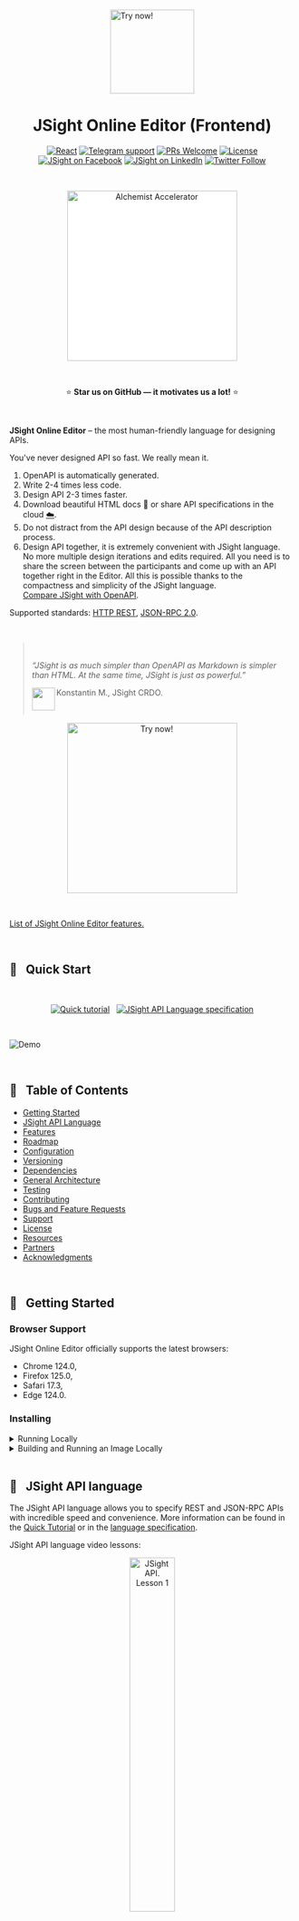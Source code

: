 <div align="center">
	
<div>  
  &nbsp; 
</div>
	
<a href="https://jsight.io" align="left"><img src="./img/jsight-logo.svg" alt="Try now!" width="148px"/></a>
	
# JSight Online Editor (Frontend)

  [![React](https://badges.aleen42.com/src/react.svg)](https://reactjs.org/)
  [![Telegram support](https://img.shields.io/badge/Support-Telegram-blue)](https://t.me/jsight_support)
  [![PRs Welcome](https://img.shields.io/badge/PRs-welcome-brightgreen.svg)](./CONTRIBUTING.md)
  [![License](https://img.shields.io/github/license/jsightapi/online-editor-frontend?colorB=ff0000)](./LICENSE)
  [![JSight on Facebook](https://img.shields.io/badge/Facebook-1877F2?logo=facebook&logoColor=white)](https://www.facebook.com/jsightapi)
  [![JSight on LinkedIn](https://img.shields.io/badge/LinkedIn-0077B5?logo=linkedin&logoColor=white)](https://www.linkedin.com/company/jsightapi/)
  [![Twitter Follow](https://img.shields.io/twitter/follow/jsightapi.svg?style=social)](https://twitter.com/jsightapi)

<div>  
  &nbsp; 
</div>
	
  <a href="https://www.alchemistaccelerator.com/portfolio?class=29"><img width="300px" style="background-color: white;" src="./img/alchemist.svg" alt="Alchemist Accelerator"/></a>
<div>  
  &nbsp; 
</div>
	
  :star: **Star us on GitHub — it motivates us a lot!** :star:
	
<div>  
  &nbsp; 
</div>
</div>

**JSight Online Editor** – the most human-friendly language for designing APIs.

You've never designed API so fast. We really mean it.

1. OpenAPI is automatically generated.
2. Write 2-4 times less code.
3. Design API 2-3 times faster.
4. Download beautiful HTML docs :book: or share API specifications in the cloud [:cloud:](https://editor.jsight.io).
5. Do not distract from the API design because of the API description process.
6. Design API together, it is extremely convenient with JSight language.  
  No more multiple design iterations and edits required. All you need is to share the screen between
  the participants and come up with an API together right in the Editor. All this is possible thanks
  to the compactness and simplicity of the JSight language.  
  [Compare JSight with OpenAPI](#scroll--jsight-api-language).

Supported standards: [HTTP REST](#scroll--jsight-api-language), [JSON-RPC
2.0](#json-rpc-20-new-feature).

<div>  
  &nbsp; 
</div>

<blockquote>
  &nbsp;
	
  *“JSight is as much simpler than OpenAPI as Markdown is simpler than HTML. At the same time,
  JSight is just as powerful.”*  

  <img src="https://avatars.githubusercontent.com/u/101567029?v=4" align="left" width="40"
  height="40" alt=""/>

  Konstantin M., JSight CRDO.

  &nbsp;

</blockquote>

<div align="center">
	
  <a href="https://editor.jsight.io"><img src="./img/try.svg" alt="Try now!" width="300px"/></a>
 
  <div>  
    &nbsp; 
  </div>
	
</div>

[List of JSight Online Editor features.](#book--features)

<div>  
  &nbsp; 
</div>

## :hatching_chick: &nbsp; Quick Start

&nbsp;

<div align="center">
	
  <a href="https://jsight.io/docs/jsight-api-0-3-quick-tutorial"><img src="./img/tab1.svg" alt="Quick tutorial"/></a>&nbsp;&nbsp;
  <a href="https://jsight.io/docs/jsight-api-0-3"><img src="./img/tab3.svg" alt="JSight API Language specification"/></a>
	
</div>

&nbsp;

![Demo](./img/openapi.gif)

<div>  
  &nbsp; 
</div>

## :book: &nbsp; Table of Contents

* [Getting Started](#rocket--getting-started)
* [JSight API Language](#scroll--jsight-api-language)
* [Features](#book--features)
* [Roadmap](#date--roadmap)
* [Configuration](#clipboard--configuration)
* [Versioning](#bookmark_tabs--versioning)
* [Dependencies](#notebook_with_decorative_cover--dependencies)
* [General Architecture](#triangular_ruler--general-architecture)
* [Testing](#test_tube--testing)
* [Contributing](#sunglasses--contributing)
* [Bugs and Feature Requests](#speech_balloon--bugs-and-feature-requests)
* [Support](#grey_question--support)
* [License](#receipt--license)
* [Resources](#book--resources)
* [Partners](#handshake--partners)
* [Acknowledgments](#trophy--acknowledgments)

<div>  
  &nbsp; 
</div>

## :rocket: &nbsp; Getting Started

### Browser Support

JSight Online Editor officially supports the latest browsers:

- Chrome 124.0, 
- Firefox 125.0,
- Safari 17.3,
- Edge 124.0.

### Installing

<details>
  <summary>Running Locally</summary>

#### Prerequisites

- Node.js >= 14.18 — [download](https://nodejs.org/en/download/).
- npm >= 8.3.2 —  included in the Node.js distribution.
- Git >= 2.33 — [download](https://git-scm.com/downloads).
- Docker >= 20.10 — [download](https://www.docker.com/get-started/).
- Docker Compose >= 2.2 — [install](https://docs.docker.com/compose/install/).

#### Installing

<table>
<tbody>
<tr valign="top">
<td>

Download the JSight Online Editor source code:

</td>
<td>

```
git clone https://github.com/jsightapi/online-editor-frontend
```

</td>
</tr>
<tr>
</tr>
<tr valign="top">
<td>

Navigate to the repository folder:

</td>
<td>

```
cd ./online-editor-frontend/
```

</td>
</tr>
<tr>
</tr>
<tr valign="top">
<td>

Start JSight Server (on port 8080):

> **NOTE:** You can also build JSight Server from source, see [installation
> instructions](http://github.com/jsightapi/jsight-server/blob/main/README.md#rocket--getting-started).

</td>
<td>

Linux:

```
SERVER_HOST_PORT=8080 docker-compose -f jsight-server-docker-compose.yml up -d
```

Windows PowerShell:

```
$env:SERVER_HOST_PORT=8080; docker-compose -f jsight-server-docker-compose.yml up -d --build
```

</td>
</tr>
<tr>
</tr>
<tr valign="top">
<td>

Check that the JSight Server is working by running the following command:

</td>
<td>

Linux:

```
curl --location --request POST "http://localhost:8080/convert-jsight?to=jdoc-2.0" \
--header "Content-Type: text/plain" \
--data-raw "JSIGHT 0.3"
```

Windows cmd:

```
curl --location --request POST "http://localhost:8080/convert-jsight?to=jdoc-2.0" ^
--header "Content-Type: text/plain" ^
--data-raw "JSIGHT 0.3"
```

Windows PowerShell:

```
curl --location --request POST "http://localhost:8080/convert-jsight?to=jdoc-2.0" `
--header "Content-Type: text/plain" `
--data-raw "JSIGHT 0.3"
```

</td>
</tr>
<tr>
</tr>
<tr valign="top">
<td>

If everything is in order, then you should receive a json in response, something like this:

</td>
<td>

```
{"jdocExchangeVersion":"2.0.0","jsight":"0.3","interactions":{},"tags":{}}
```

</td>
</tr>
<tr>
</tr>
<tr valign="top">
<td>

Install required packages.

</td>
<td>

```
npm install --legacy-peer-deps
```

</td>
</tr>
<tr>
</tr>
<tr valign="top">
<td>

Start JSight Online Editor:

</td>
<td>

```
npm start
```

</td>
</tr>
<tr>
</tr>
<tr valign="top">
<td>

JSight Online Editor should open in a browser at http://localhost:3000/.

</td>
<td align="middle">

<img src="./img/localhost3000.png"/>

</td>
</tr>
</tbody>
</table>

&nbsp;

For more information on configuring the application, see the
[Configuration](#clipboard--configuration).

> :warning: **SUPPORT:** If you encounter any problems while launching JSight Online Editor, do not
> hesitate to contact our support, and we will respond as soon as possible:  
> Email: support@jsight.io  
> Telegram: https://t.me/jsight_support

&nbsp;

</details>

<details>
  <summary>Building and Running an Image Locally</summary>

#### Prerequisites

- Git >= 2.33 — [download](https://git-scm.com/downloads).
- Docker >= 20.10 — [download](https://www.docker.com/get-started/).
- Docker Compose >= 2.2 — [install](https://docs.docker.com/compose/install/).

#### Installing

<table>
<tbody>
<tr valign="top">
<td>

Download the JSight Online Editor source code:

</td>
<td>

```
git clone https://github.com/jsightapi/online-editor-frontend
```

</td>
</tr>
<tr>
</tr>
<tr valign="top">
<td>

Navigate to the repository folder:

</td>
<td>

```
cd ./online-editor-frontend/
```

</td>
</tr>
<tr>
</tr>
<tr valign="top">
<td>

Build and start JSight Online Editor:

> This command will launch two docker containers: the JSight Online Editor frontend and the JSight
> Server.

</td>
<td>

Linux:

```
FE_HOST_PORT=80 SERVER_HOST_PORT=8080 docker-compose -f docker-compose.yml up -d --build
```

Windows PowerShell:

```
$env:FE_HOST_PORT=80; $env:SERVER_HOST_PORT=8080; docker-compose -f docker-compose.yml up -d --build
```

</td>
</tr>
<tr>
</tr>
<tr>
</tr>
<tr valign="top">
<td>

The JSight Online Editor should open in a browser at http://localhost/.

</td>
<td align="middle">

<img src="./img/localhost.png"/>

</td>
</tr>
</tbody>
</table>

&nbsp;

For more information on configuring the application, see the
[Configuration](#clipboard--configuration).

> :warning: **SUPPORT:** If you encounter any problems while launching JSight Online Editor, do not
> hesitate to contact our support, and we will respond as soon as possible:  
> Email: support@jsight.io  
> Telegram: https://t.me/jsight_support

</details>

<div>  
  &nbsp; 
</div>

## :scroll: &nbsp; JSight API language

The JSight API language allows you to specify REST and JSON-RPC APIs with incredible speed and
convenience. More information can be found in the [Quick
Tutorial](https://jsight.io/docs/jsight-api-0-3-quick-tutorial) or in the [language
specification](https://jsight.io/docs/jsight-api-0-3).

JSight API language video lessons:

<div align="center">

<a href="https://www.youtube.com/watch?v=AegCETY9Cdk&list=PLy9sOecVhlybvRoDhGlzyMwKVxR-gFkdX"><img width="40%" src="./img/lesson1.png" alt="JSight API. Lesson 1" /></a>

</div>

Here we give examples of the same API described using JSight API and OpenAPI.

<details open><summary>Example 1. The simplest</summary>

<table align="center">
<thead>
<tr>
  <th width="50%">
    JSight API 0.3
  </th>
  <th>
    OpenAPI 3.0.1 (Swagger)
  </th>
</tr>
</thead>
<tbody>
<tr valign="top">
<td>

```
JSIGHT 0.3

GET /cats/{id}
  200
    {
      "id"  : 123, // {min: 1}
      "name": "Tom"
    }
```

Pay attention to the main feature of the JSight API language. **The basis for a data schema is an
example of valid data.** Additional data requirements are specified in C-like comments. This
approach greatly simplifies the data schema and makes it intuitively clear. Practice shows that such
schema is very simple to create, read and edit.

Learn more about the JSight language: [Quick
Tutorial](https://jsight.io/docs/jsight-api-0-3-quick-tutorial/).

<div align="center">

:star: **Star us on GitHub — it motivates us a lot!**

</div>

</td>
<td>

```
openapi: 3.0.1
info:
  title: ""
  version: ""
paths:
  /cats/{id}:
    get:
      parameters:
      - name: id
        in: path
        required: true
        schema: {}
      responses:
        200:
          description: ""
          content:
            application/json:
              schema:
                type: object
                required: [id, name]
                properties:
                  id:
                    type: integer
                    minimum: 1
                    example: 123
                  name:
                    type: string
                    example: "Tom"
```
	
</td>
</tr>
</tbody>
</table>

</details>

<details><summary>Example 2: User Types</summary>

<table align="center">
<thead>
<tr>
  <th width="50%">
    JSight API 0.3
  </th>
  <th>
    OpenAPI 3.0.1 (Swagger)
  </th>
</tr>
</thead>
<tbody>
<tr valign="top">
<td>

```
JSIGHT 0.3
 
GET /cats      // Get all cats.
  200
    [@cat]

GET /cats/{id} // Get a cat by its id.
  200
    @cat
  
TYPE @cat      // Type “Cat”.
  {
    "id"  : 123,  // ID of the cat.
    "name": "Tom" // Name of the cat.
  }
```

Pay attention to how convenient it is to work with user types in JSight API. The type name is simply
inserted where the type should be in the data schema. Everything is the same as in conventional
programming languages.

More about user types: [Quick Tutorial. Lesson 2. User
types](https://jsight.io/docs/jsight-api-0-3-quick-tutorial/lesson02).

<div align="center">

:star: **Star us on GitHub — it motivates us a lot!**

</div>

</td>
<td>

```
openapi: 3.0.3
info:
  title: ""
  version: ""
paths:
  /cats:
    get:
      summary: Get all cats.
      responses:
        200:
          description: ""
          content:
            application/json:
              schema:
                type: array
                items:
                  $ref: '#/components/schemas/Cat'
  /cats/{id}:
    get:
      summary: Get a cat by its id.
      parameters:
      - name: id
        in: path
        required: true
        schema: {}
      responses:
        200:
          description: ""
          content:
            application/json:
              schema:
                $ref: '#/components/schemas/Cat'
components:
  schemas:
    Cat:
      description: Type “Cat”.
      type: object
      required: [id, name]
      properties:
        id:
          description: ID of the cat.
          type: integer
          minimum: 0
          example: 123
        name:
          description: Name of the cat.
          type: string
          example: "Tom"
```
	
</td>
</tr>
</tbody>
</table>

</details>

<details><summary>Example 3: Schema</summary>

<table align="center">
<thead>
<tr>
  <th width="50%">
    JSight API 0.3
  </th>
  <th>
    OpenAPI 3.0.1 (Swagger)
  </th>
</tr>
</thead>
<tbody>
<tr valign="top">
<td>

```
JSIGHT 0.3

TYPE @cat
{
  "id"      : 123,
  "name"    : "Tom",
  "birthday": "2006-01-02",          // {type: "date" }
  "email"   : "tom@cats.com",        // {type: "email"}
  "website" : "http://tom.cats.com", // {type: "uri"  }
  "salary"  : 13.23,                 // {precision: 2 }
  "friends" : [                      // {maxItems: 10 }
    @cat
  ],
  "bestFriend": @cat,       // {optional: true}
  "size"    : "XL"          // {enum: ["M", "L", "XL"]}
}
```

Details that are not obvious from the example of valid data are provided in small JSON objects in
C-like comments. This approach allows you to write data schemas of any complexity, while keeping
them compact and intuitive.

More about JSight Schema: [Quick Tutorial. Lesson 4.
Schemas](https://jsight.io/docs/jsight-api-0-3-quick-tutorial/lesson04).

<div align="center">

:star: **Star us on GitHub — it motivates us a lot!**

</div>

</td>
<td>

```
openapi: 3.0.3
info:
  title: ""
  version: ""
paths: {}
components:
  schemas:
    Cat:
      type: object
      required:
        - id
        - name
        - birthday
        - email
        - website
        - salary
        - friends
        - size
      properties:
        id:
          type: integer
          minimum: 0
          example: 123
        name:
          type: string
          example: "Tom"
        birthday:
          type: string
          format: date
          example: 2006-01-02
        email:
          type: string
          format: email
          example: "tom@cats.com"
        website:
          type: string
          format: uri
          example: "http://tom.cats.com"
        salary:
          type: number
          multipleOf: 0.01
          example: 13.23
        friends:
          type: array
          items:
            $ref: '#/components/schemas/Cat'
        bestFriend:
          $ref: '#/components/schemas/Cat'
        size:
          type: string
          enum: [M, L, XL]
          example: XL
```
	
</td>
</tr>
</tbody>
</table>

</details>

<details><summary>Example 4. POST</summary>

<table align="center">
<thead>
<tr>
  <th width="50%">
    JSight API 0.3
  </th>
  <th>
    OpenAPI 3.0.1 (Swagger)
  </th>
</tr>
</thead>
<tbody>
<tr valign="top">
<td>

```
JSIGHT 0.3
 
POST /cats // Create a new cat.
  Request
    {
      "id"  : 123,
      "name": "Tom"
    }
 
  200
    "OK" // {const: true}
 
  404 any
  500 empty
```

Please note that the POST request and the three response options are written in a clear and concise
manner.

More about requests and responses: [Quick Tutorial. Lesson 6. Requests and
Responses](https://jsight.io/docs/jsight-api-0-3-quick-tutorial/lesson06).

<div align="center">

:star: **Star us on GitHub — it motivates us a lot!**

</div>

</td>
<td>

```
openapi: 3.0.3
info:
  title: ""
  version: ""
paths:
  /cats:
    post:
      summary: "Create a new cat"
      requestBody:
        content:
          application/json:
            schema:
              type: object
              required: [id, name]
              properties:
                id:
                  type: integer
                  minimum: 0
                  example: 123
                name:
                  type: string
                  example: "Tom"          
      responses:
        200:
          description: ""
          content:
            application/json:
              schema:
                type: string
                enum: ["OK"]
        404:
          description: ""
          content:
            application/json:
              schema: {}
        500:
          description: ""
```
	
</td>
</tr>
</tbody>
</table>

</details>

<details><summary>Example 5: Inheritance</summary>

<table align="center">
<thead>
<tr>
  <th width="50%">
    JSight API 0.3
  </th>
  <th>
    OpenAPI 3.0.1 (Swagger)
  </th>
</tr>
</thead>
<tbody>
<tr valign="top">
<td>

```
JSIGHT 0.3

TYPE @pet
{
  "id"  : 123,
  "name": "Tom"
}

TYPE @cat
{ // {allOf: "@pet"}
  "likesMouses": true
}

TYPE @dog
{ // {allOf: "@pet"}
  "teethSize": "big" // {enum: ["big", "small"]}
}
```

This example shows how simple it is to inherit one type from another in JSight using the rule
`allOf`.

Learn more: [JSight Schema Specification. Rule
"allOf"](https://jsight.io/docs/jsight-schema-0-3#rule-allof).

<div align="center">

:star: **Star us on GitHub — it motivates us a lot!**

</div>

</td>
<td>

```
openapi: 3.0.3
info:
  title: ""
  version: ""
paths: {}
components:
  schemas:
    Pet:
      type: object
      required: [id, name]
      properties:
        id:
          type: integer
          example: 123
        name:
          type: string
          example: "Tom"
    Cat:
      allOf:
        - $ref: '#/components/schemas/Pet'
        - type: object
          required: [likesMice]
          properties:
            likesMice:
              type: boolean
    Dog:
      allOf:
        - $ref: '#/components/schemas/Pet'
        - type: object
          required: [teethSize]
          properties:
            teethSize:
              type: string
              enum: ["big", "small"]
```
	
</td>
</tr>
</tbody>
</table>

</details>

<details><summary>Example 6. Full-fledged CRUD API</summary>

<table align="center">
<thead>
<tr>
  <th width="50%">
    JSight API 0.3
  </th>
  <th>
    OpenAPI 3.0.1 (Swagger)
  </th>
</tr>
</thead>
<tbody>
<tr valign="top">
<td>

```
JSIGHT 0.3

GET /cats         // Get all cats.
  200 [@cat]      // Returns all cats.

POST /cats        // Create a cat.
  Request @cat
  200 @cat        // Success.

GET /cats/{id}    // Get a cat by its id.
  200 @cat        // Returns a cat.

PUT /cats/{id}    // Update a cat.
  Request @cat
  200 @cat        // Returns an updated cat.

DELETE /cats/{id} // Delete a cat.
  200 any

TYPE @cat // A cat.
{
  "id"   : 1,
  "name" : "Tom",
  "color": "black" // {enum: ["black", "white"]}
}
```

A full-fledged CRUD API took only 25 lines.

<div align="center">

:star: **Star us on GitHub — it motivates us a lot!**

</div>

</td>
<td>

```
openapi: 3.0.3
info:
  title: ""
  version: ""
paths:
  /cats:
    get:
      summary: Get all cats.
      responses:
        200:
          description: ""
          content:
            application/json:
              schema:
                type: array
                items:
                  $ref: '#/components/schemas/Cat'
    post:
      summary: Create a cat.
      requestBody:
        content:
          application/json:
            schema:
              $ref: '#/components/schemas/Cat'
      responses:
        200:
          description: ""
          content:
            application/json:
              schema:
                $ref: '#/components/schemas/Cat'
  /cats/{id}:
    parameters:
    - name: id
      in: path
      required: true
      schema: {}
    get:
      summary: Get a cat by its id.
      responses:
        200:
          description: ""
          content:
            application/json:
              schema:
                $ref: '#/components/schemas/Cat'
    put:
      summary: Update a cat.
      requestBody:
        content:
          application/json:
            schema:
              $ref: '#/components/schemas/Cat'
      responses:
        200:
          description: ""
          content:
            application/json:
              schema:
                $ref: '#/components/schemas/Cat'
    delete:
      summary: Delete a cat.
      responses:
        200:
          description: ""
          content:
            application/json:
              schema: {}
components:
  schemas:
    Cat:
      description: Type “Cat”.
      type: object
      required: [id, name, color]
      properties:
        id:
          type: integer
          example: 123
        name:
          type: string
          example: "Tom"
        color:
          type: string
          enum: ["black", "white"]
```
	
</td>
</tr>
</tbody>
</table>

</details>

<details><summary>Example 7. Macros</summary>

<table align="center">
<thead>
<tr>
  <th width="50%">
    JSight API 0.3
  </th>
  <th>
    OpenAPI 3.0.1 (Swagger)
  </th>
</tr>
</thead>
<tbody>
<tr valign="top">
<td>

```
JSIGHT 0.3
 
GET /cats // Get all cats.
  200 [@cat]
  PASTE @errorResponses
 
GET /cats/{id} // Get a cat by its id.
  200 @cat
  PASTE @errorResponses
 
TYPE @cat // Type “Cat”.
{
  "id"  : 1,
  "name": "Tom"
}
 
MACRO @errorResponses
  400 any
  401 any
  405 any
  500 any
```

Macros are a powerful feature of the JSight API language. It allows you to reuse parts of code as
many times as you like.

More about macros: [Quick Tutorial. Magic directive
MACRO](https://jsight.io/docs/jsight-api-0-3-quick-tutorial/lesson09).

<div align="center">

:star: **Star us on GitHub — it motivates us a lot!**

</div>

</td>
<td>

```
openapi: 3.0.1
info:
  title: ""
  version: ""
paths:
  /cats:
    get:
      summary: Get all cats.
      responses:
        200:
          description: ""
          content:
            application/json:
              schema:
                type: array
                items:
                  $ref: '#/components/schemas/Cat'
        400:
          $ref: '#/components/responses/Error400'
        401:
          $ref: '#/components/responses/Error401'
        405:
          $ref: '#/components/responses/Error405'
        500:
          $ref: '#/components/responses/Error500'
  /cats/{id}:
    get:
      description: "Get a cat by its id."
      parameters:
      - name: id
        in: path
        required: true
        schema: {}
      responses:
        200:
          description: ""
          content:
            application/json:
              schema:
                $ref: '#/components/schemas/Cat'
        400:
          $ref: '#/components/responses/Error400'
        401:
          $ref: '#/components/responses/Error401'
        405:
          $ref: '#/components/responses/Error405'
        500:
          $ref: '#/components/responses/Error500'
components:
  schemas:
    Cat:
      description: Type “Cat”.
      type: object
      required: [id, name]
      properties:
        id:
          type: integer
          example: 1
        name:
          type: string
          example: "Tom"
  responses:
    Error400:
      description: ""
      content:
        application/json:
          schema: {}
    Error401:
      description: ""
      content:
        application/json:
          schema: {}
    Error405:
      description: ""
      content:
        application/json:
          schema: {}
    Error500:
      description: ""
      content:
        application/json:
          schema: {}
```
	
</td>
</tr>
</tbody>
</table>

</details>

<details><summary>Example 8: Large REST API</summary>

<table align="center">
<thead>
<tr>
  <th width="50%">
    JSight API 0.3
  </th>
  <th>
    OpenAPI 3.0.1 (Swagger)
  </th>
</tr>
</thead>
<tbody>
<tr valign="top">
<td>

```
###
JSight 0.3 Demo API.
For more information see official docs: 
https://jsight.io/docs/jsight-api-0-3.
###

JSIGHT 0.3

INFO
  Title "Pets REST API"
  Version 1.0
  Description
    ## Overview

    The **Pets REST API** allows you to manage your pets.

    Powered by [JSight](http://jsight.io)©.

SERVER @prod // Production server.
  BaseUrl "https://pets.com/api/1.0"

SERVER @test // Test server.
  BaseUrl "https://192.168.0.100/1.0"

#======================= CATS =======================

#---------------------- /cats -----------------------

GET /cats // Get all cats.
  200     // Returns all cats.
    {
      "items": [@cat],
      "itemsCount": 25 // {min: 0}
    }

POST /cats      // Create a cat.
  Request @cat
  200 @cat      // Success.
  409 @error    // Error.

#------------------- /cats/{id} --------------------
URL /cats/{id}
  Path
    {
      "id": "CAT-123" // {type: "@petId"} - Cat's id.
    }

GET /cats/{id} // Get a cat by its id.
  200 @cat     // Return a cat.
  404 empty    // A cat is not found.

PUT /cats/{id} // Update a cat.
  Request @cat
  200 @cat     // Returns an updated cat.
  404 empty    // A cat is not found.
  409 @error   // Some error.

PATCH /cats/{id} // Update a cat's status.
  Request
    {
      "status": "relaxing" // New status of the cat.
    }
  200 any    // Ok.
  409 @error // Some error.
  404 empty  // A cat is not found.

DELETE /cats/{id} // Delete a cat.

#----------------- /cats/{id}/friends/{friendId} ---------

GET /cats/{id}/friends/{friendId} // Get cats friend.
  Path
  {
    "friendId": @petId // Friend's id.
  }

  200 // Return the cats friend.
    @cat | @pig // The cat's friend (cat or pig).

#======================= /dogs =======================

GET /dogs // Get the paged list of all dogs.
  Query "page=1&pageSize=30&filter[age]=12"
    {                // {allOf: "@pageQuery"}
      "filter": {    // {optional: true}
        "size": "S", /* {optional: true, enum: ["S", "L", "M"]} 
                        - Filter by dog's size. */
        "age" : 12   /* {optional: true, min: 0               } 
                        - Filter by dog's age. */
      }
    }
  Request
    Headers
      @commonRequestHeaders
    Body empty
  200 // Returns a page of dogs.
    Headers
      @commonResponseHeaders
    Body
      {
        "items": [@dog],
        "page" : 1,      
        "pageSize": 30   
      }
  PASTE @errorResponses

POST /dogs // Create a new dog.
  Description
  (
    ### Limitations
    
    - Accounts are limited to 25 new dogs 
      within a 24 hour period.
  )
  Request
    Headers
      { // {allOf: ["@commonRequestHeaders"]}
        "X-header": "Some additional header"
      }
    Body
      @dog
  200 // Success.
    Headers
      {
        "X-header": "Some additional header"
      }
    Body regex
      /^OK$/
  PASTE @errorResponses

#------------------- /dogs/{id} ---------------------
URL /dogs/{id}
  Path
    {
      "id": "DOG-123" // {type: "@petId"} - Dog's id.
    }

GET /dogs/{id} // Get a dog by its id.
  Request
    Headers
      @commonRequestHeaders
    Body empty
  200          // Return a dog.
    Headers
      @commonResponseHeaders
    Body
      @dog     
  PASTE @errorResponses

PUT /dogs/{id} // Update a dog.
  Request
    Headers
      @commonRequestHeaders
    Body 
      @dog
  200          // Success.
    Headers
      @commonResponseHeaders
    Body any
  PASTE @errorResponses

DELETE /dogs/{id} // Delete a dog.
  Request
    Headers
      @commonRequestHeaders
    Body empty
  200          // OK.
    Headers
      @commonResponseHeaders
    Body
      "OK" // {const: true}
  PASTE @errorResponses

#====================== PIGS ========================

URL /pigs
  GET              // Get the list of all pigs.
    200 [@pig]     // List of pigs.
  POST             // Create a new pig.
    Request @pig
    200 @pig       // Created pig.
    409 @error     // Pig is not created.

URL /pigs/{id}
  Path
    {
      "id": "PIG-123" // {type: "@petId"} - A pigs id.
    }
  GET                 // Get a pig by its id.
    200 @pig          // A pig.
    404 @error        // Pig not found.
  PUT                 // Change a pig by its id.
    Request @pig      
    200 @pig          // An updated pig.
    404 @error        // Pig not found.
    409 @error        // Error.
  DELETE              // Delete a pig by its id.
    200 empty         // Success.
    404 @error        // Pig not found.
    409 @error        // Error.

#====================== TYPES ========================

TYPE @pet // A pet.
{
  "id"        : @petId,
  "name"      : "Tom",
  "type"      : "PIG", // {enum: ["CAT", "DOG", "PIG"]}
  "age"       : 10,    // {min: 0, max: 99}
  "email"     : "tom@pets.com",        // {type: "email"}
  "uri"       : "http://tom.pets.com", // {type: "uri"}
  "birthday"  : "2012-01-03",          // {type: "date"}
  "uuid"      : "550e8400-e29b-41d4-a716-446655440000" // {type: "uuid"}
}

TYPE @cat // A cat.
{ // {allOf: "@pet"}
  "status": "relaxing",
  "bestFriend": @cat, // {optional: true}
  "topFriends": { // {additionalProperties: true}
    @petName: @cat | @pig
  },
  "topEnemies": [ // {maxItems: 10}
    @dog
  ]
}

TYPE @dog // A dog.
{ // {allOf: "@pet"}
  "friendIds": [ // Only dog ids are allowed.
    @petId
  ],
  "isDangerous": false,
  "legacyId": 1, /* {or: [
                        {type: "integer", min: 0, exclusiveMinimum: true}, 
                        {type: "string"}
                      ], 
                      optional: true
                    } */
  "additionalData": {} // {type: "any"} - Field for legacy.
}

TYPE @pig // A pig.
{ // {allOf: "@pet"}
  "temperature" : 35.6, // {precision: 1, nullable: true}
  "pigSize"     : "S",  // {type: "@pigSize"}
  "lastWashTime": "2021-01-02T15:04:05+03:00", // {type: "datetime"}
  "additionalData": {  // {additionalProperties: "string"}
    "key": "value"
  }
}

TYPE @pigSize
  "S" /* {enum:[
            "XXS",
            "XS",
            "S",
            "M",
            "L",
            "XL",
            "XXL"
          ]} */

TYPE @petId 
  "GOAT-12345" // {regex: "^[A-Z]+-\\d+$", minLength: 3, maxLength: 255}

TYPE @petName regex
  /^[A-Z][a-z]*( [A-Z][a-z]*)*$/

#-------------------- COMMON TYPES -------------------

TYPE @error // A common error response.
{
  "code": 12,
  "message": "Something bad had happened on server..."
}

TYPE @commonRequestHeaders
{ // {allOf: ["@contentTypeHeader", "@authHeader"]}
}

TYPE @commonResponseHeaders
{ // {allOf: ["@contentTypeHeader"]}
}

TYPE @contentTypeHeader
{
  "Content-Type": "application/json" // {const: true}
}

TYPE @authHeader // Authorization header.
{
  "Authorization": "Basic dG9tQGNhdC5jb206YWJjMTIz=" /* 
                        {regex: "^Basic [A-Za-z0-9+\\/=]+$"} */
}

TYPE @pageQuery
{
  "page"    : 1, // {optional: true, min: 1} - 1 by default.
  "pageSize": 30 // {optional: true, min: 10, max: 100} - 30 by default.
}

#----------------------- MACROS -----------------------------------

MACRO @errorResponses
(
  401 any      // Unauthorised.
  404 empty    // Not found.
  409 @error   // Some error.
)
```

</td>
<td>

We did not describe this API in OpenAPI. It is too complicated and very long…

<div align="center">

:star: **Star us on GitHub — it motivates us a lot!**

</div>
	
</td>
</tr>
</tbody>
</table>

</details>

#### JSON-RPC 2.0. New Feature!

<details><summary>Example 9. JSON-RPC 2.0</summary>

<table align="center">
<thead>
<tr>
  <th width="50%">
    JSight API 0.3
  </th>
  <th>
    OpenRPC 1.2.1
  </th>
</tr>
</thead>
<tbody>
<tr valign="top">
<td>

```
JSIGHT 0.3

URL / 
  Protocol json-rpc-2.0
  Method listPets // List all pets
    Params
      [
        20 // Limit (how many items to return).
      ]
    Result
      [       // An array of pets
        {     // Pet
          "id": 123,
          "name": "Tom"
        }
      ]
 
```

The JSON-RPC API is as simple to describe as the REST API.

More about JSON-RPC 2.0 support: [Quick Tutorial. JSON-RPC 2.0
support](https://jsight.io/docs/jsight-api-0-3-quick-tutorial/lesson10).

<div align="center">

:star: **Star us on GitHub — it motivates us a lot!**

</div>

</td>
<td>

```
{
  "openrpc": "1.2.1",
  "info": {
    "version": "",
    "title": ""
  },
  "methods": [
    {
      "name": "listPets",
      "description": "List all pets",
      "params": [
        {
          "name": "limit",
          "description": "How many items to return",
          "schema": {
            "type": "integer"
          }
        }
      ],
      "result": {
        "name": "pets",
        "description": "An array of pets",
        "schema": {
          "type": "array",
          "items": {
            "title": "Pet",
            "type": "object",
            "properties": {
              "id": {
                "type": "integer"
              },
              "name": {
                "type": "string"
              }
            }
          }
        }
      },
      "examples": [
        {
          "name": "listPetExample",
          "description": "List pet example",
          "params": [
            {
              "name": "limit",
              "value": 20
            }
          ],
          "result": {
            "name": "listPetResultExample",
            "value": [
              {
                "id": 123,
                "name": "Tom"
              }
            ]
          }
        }
      ]
    }
  ]
}
```
	
</td>
</tr>
</tbody>
</table>

</details>

<div>
  &nbsp;
</div>

## :book: &nbsp; Features

- Description of your REST and JSON RPC API in a very simple and intuitive [JSight API language](https://jsight.io/docs/jsight-api-0-3).
- Instant automatic OpenAPI definition generation.
- Convenient syntax highlighting.
- Instant automatic HTML document generation.
- Intuitive document navigation.
- View data schemas in two formats: in the form of an example (Code View) and in a tabular form (Table View).
- Expand nested data types on click.
- The document can be downloaded in HTML format. 
- Document preview before downloading.
- Sharing an API document by link.

<div>  
  &nbsp; 
</div>

## :date: &nbsp; Roadmap

- Download document also in MarkDown, PDF, and DOCX formats.
- Quick Help built into the editor allows you to quickly access the necessary information on the JSight API language without leaving the editor.
- Converting the OpenAPI specification to JSight.
- Automatic generation of API clients and API server stubs.
- Support for other types of API: gRPC, Kafka, RabbitMQ, WebSocket. 
- Sending test requests to the API.
- Create a virtual server on click.

If you have any ideas or suggestions, please write to us:

- Email: [support@jsight.io](mailto:support@jsight.io)
- Telegram: [@jsight_support](https://t.me/jsight_support)

<div>  
  &nbsp; 
</div>

## :clipboard: &nbsp; Configuration

### Local startup configuration

#### Backend configuration

When starting `jsight-server-docker-compose.yml` you can specify the following parameters:

- `SERVER_HOST_PORT` — port at which JSight Server will run.
- `JSIGHT_SERVER_CORS` — If `true`, the server enables CORS headers, allowing Cross Origin requests
  to JSight Server. If `false`, CORS-headers are not sent, Cross Origin requests to JSight Server
  are forbidden.
- `JSIGHT_SERVER_STATISTICS` — If `true`, then JSight Server will send statistical data to the
  statistics collection server. If `false`, statistics are not sent. :warning: Do not turn on this
  mode unnecessarily!

Default parameter values:

- `JSIGHT_SERVER_CORS=true`,
- `JSIGHT_SERVER_STATISTICS=false`.

An example of starting JSight Server with the configured parameters:

```
SERVER_HOST_PORT=8080 JSIGHT_SERVER_CORS=false JSIGHT_SERVER_STATISTICS=false docker-compose -f jsight-server-docker-compose.yml up -d
```

#### Frontend configuration

The default frontend application configuration is in the file [.env](./.env).

It allows you to configure the following settings:

- `REACT_APP_API_URL` — JSight Server URL address (absolute or relative). This is a mandatory
  parameter.
- `REACT_APP_GTM_ID` — Google Tag Manager identificator. You can leave this parameter blank.
- `REACT_APP_CLOUD_URL` — JSight Cloud URL address (absolute or relative). You can leave this
  parameter blank.

If you need to change the default configuration, create a file `.env.local` in the same folder, copy
the contents of the file `.env` into it, and change the settings as follows, for example:

```
REACT_APP_API_URL=https://my-domain.com/jsight-server-api
REACT_APP_GTM_ID=
REACT_APP_CLOUD_URL=
```

or

```
REACT_APP_API_URL=/jsight-server-api
REACT_APP_GTM_ID=
REACT_APP_CLOUD_URL=
```

More information on environment variables can be found at:
https://create-react-app.dev/docs/adding-custom-environment-variables/ .

### Startup configuration from a Docker image

When starting `docker-compose.yml` you can specify the following parameters:

- `FE_HOST_PORT` — port at which JSight Online Editor will run.
- `SERVER_HOST_PORT` — port at which JSight Server will run.
- `JSIGHT_SERVER_CORS` — If `true`, the server enables CORS headers, allowing Cross Origin requests
  to JSight Server. If `false`, CORS-headers are not sent, Cross Origin requests to JSight Server
  are forbidden.
- `JSIGHT_SERVER_STATISTICS` — If `true`, then JSight Server will send statistical data to the
  statistics collection server. If `false`, statistics are not sent. :warning: Do not turn on this
  mode unnecessarily!

Default parameter values:

- `JSIGHT_SERVER_CORS=true`,
- `JSIGHT_SERVER_STATISTICS=false`.

An example of starting JSight Online Editor with the configured parameters:

```
FE_HOST_PORT=80 SERVER_HOST_PORT=8080 JSIGHT_SERVER_CORS=true JSIGHT_SERVER_STATISTICS=true docker-compose -f docker-compose.yml up -d --build
```

<div>  
  &nbsp; 
</div>

## :bookmark_tabs: &nbsp; Versioning

The JSight Online Editor frontend version consists of two numbers:

```
{release number}.{release fix number}
```

For example, version 3.2 means it's release number 3, fix number 2.

Releases are located in the branch `main` and are tagged with a version number, for example
`release-2.0`.

The release history of JSight Online Editor can be found here:
https://github.com/jsightapi/online-editor-frontend/releases.

The release history is also available on the [official
website](https://jsight.io/docs/products/jsight-online-editor/release-notes).

<div>  
  &nbsp; 
</div>

## :notebook_with_decorative_cover: &nbsp; Dependencies

JSight Online Editor Frontend depends on the backend API provided by [JSight
Server](https://github.com/jsightapi/jsight-server).

The **JSight Server API** specification can be found here:
https://github.com/jsightapi/jsight-server/blob/main/jsight/jsight-server-api.jst.

The specific versions of the JSight Server API that JSight Online Editor Frontend depends on are
listed on the release pages: https://github.com/jsightapi/online-editor-frontend/releases.

<div>  
  &nbsp; 
</div>

## :triangular_ruler: &nbsp; General Architecture

<div>  
  &nbsp; 
</div>

<div align="center">

  <img src="./img/oe-frontend-schema.svg" />

</div>

<div>  
  &nbsp; 
</div>

Links to the components:

- JSight Server API specification:
https://github.com/jsightapi/jsight-server/blob/main/jsight/jsight-server-api.jst.  
- JSight Server repo: https://github.com/jsightapi/jsight-server.  
- JSight API Go Library repo: https://github.com/jsightapi/jsight-api-core.  
- JSight Schema Go Library repo: https://github.com/jsightapi/jsight-schema-core.

<div>  
  &nbsp; 
</div>

## :test_tube: &nbsp; Testing

- The **manual tests** are available here: [tests/manual-tests/](./tests/manual-tests/).
- The **automated tests** can be run via dedicated CI/CD pipelines. See more info about [running automated tests here](./tests/running-automated-tests-ci.md).

<div>  
  &nbsp; 
</div>

## :sunglasses: &nbsp; Contributing

Contributing is more than just coding. You can help the project in many ways, and we will be very
happy to accept your contribution to our project.

Details of how you can help the project are described in the [CONTRIBUTING.md](./CONTRIBUTING.md)
document.

### Contributors

<a href="https://github.com/Emptyfruit"><img src="https://avatars.githubusercontent.com/u/14968783?v=4" width="100" height="100" alt=""/></a>
<a href="https://github.com/add2"><img src="https://avatars.githubusercontent.com/u/3954234?v=4" width="100" height="100" alt=""/></a>
<a href="https://github.com/constantine-malyshev"><img src="https://avatars.githubusercontent.com/u/101567029?v=4" width="100" height="100" alt=""/></a>
<a href="https://github.com/kolnogorov"><img src="https://avatars.githubusercontent.com/u/8288103?v=4" width="100" height="100" alt=""/></a>
<a href="https://github.com/maslenkow512"><img src="https://avatars.githubusercontent.com/u/83369533?v=4" width="100" height="100" alt=""/></a>
<a href="https://github.com/alvits77"><img src="https://avatars.githubusercontent.com/u/8134366?v=4" width="100" height="100" alt=""/></a>
<a href="https://github.com/alexander307"><img src="https://avatars.githubusercontent.com/u/9623382?v=4" width="100" height="100" alt=""/></a>
<a href="https://github.com/gucho95"><img src="https://avatars.githubusercontent.com/u/65708561?v=4" width="100" height="100" alt=""/></a>
<a href="https://github.com/dshemin"><img src="https://avatars.githubusercontent.com/u/11780307?v=4" width="100" height="100" alt=""/></a>
<a href="https://github.com/bakhtinphil"><img src="https://avatars.githubusercontent.com/u/104030166?v=4" width="100" height="100" alt=""/></a>
<a href="https://github.com/Anton-NS"><img src="https://avatars.githubusercontent.com/u/100565250?v=4" width="100" height="100" alt=""/></a>
<a href="https://github.com/Ekaterinacamposkuydina"><img src="https://avatars.githubusercontent.com/u/104357292?v=4" width="100" height="100" alt=""/></a>
<a href="https://github.com/bereg2k"><img src="https://avatars.githubusercontent.com/u/42677987?v=4" width="100" height="100" alt=""/></a>
<a href="https://github.com/tobiashochguertel"><img src="https://avatars.githubusercontent.com/u/3332669?v=4" width="100" height="100" alt=""/></a>
<a href="https://github.com/chepil"><img src="https://avatars.githubusercontent.com/u/1425370?v=4" width="100" height="100" alt=""/></a>

<div>  
  &nbsp; 
</div>

## :speech_balloon: &nbsp; Bugs and Feature Requests

Do you have a bug report or a feature request? 

Please feel free to add a [new
issue](https://github.com/jsightapi/online-editor-frontend/issues/new) or write to us in support:

- Email: [support@jsight.io](mailto:support@jsight.io)
- Telegram: [@jsight_support](https://t.me/jsight_support)

<div>  
  &nbsp; 
</div>

## :grey_question: &nbsp; Support

If something is unclear to you, please contact support; we try to respond within 24 hours. Moreover,
it is critical for us to understand what is unclear from the first instance.

- Email: [support@jsight.io](mailto:support@jsight.io)
- Telegram: [@jsight_support](https://t.me/jsight_support)

<div>  
  &nbsp; 
</div>

## :receipt: &nbsp; License

This project is licensed under the Apache 2.0 License. See the [LICENSE](./LICENSE) file for more
details.

<div>  
  &nbsp; 
</div>

## :book: &nbsp; Resources

- JSight Online Editor: https://editor.jsight.io.
- JSight Official Website: https://jsight.io.

#### Documentation

- JSight API Language Quick Tutorial: https://jsight.io/docs/jsight-api-0-3-quick-tutorial.
- JSight API language specification on the official website: https://jsight.io/docs/jsight-api-0-3.  
- JSight API language specification on GitHub:
  https://github.com/jsightapi/specification/tree/main/versions/JSight%20API

#### Publications

- JSight blog: https://jsight.io/blog.
- Official Facebook page: https://www.facebook.com/jsightapi.
- Official Twitter: https://twitter.com/jsightapi.
- Official Linkedin: https://www.linkedin.com/company/jsightapi.

#### Others

- All JSight repositories: https://github.com/jsightapi.
- GitHub discussions: https://github.com/jsightapi/online-editor-frontend/discussions.
- JSight Youtube:
  https://www.youtube.com/watch?v=AegCETY9Cdk&list=PLy9sOecVhlybvRoDhGlzyMwKVxR-gFkdX

<div>  
  &nbsp; 
</div>

## :handshake: &nbsp; Partners

- We have successfully completed [class #29 of the Alchemist
  Accelerator](https://www.alchemistaccelerator.com/portfolio?class=29).

<div>  
  &nbsp; 
</div>

## :trophy: &nbsp; Acknowledgments

We sincerely thank all those without whom this project would not have been possible:

- [Alchemist Accelerator](https://www.alchemistaccelerator.com/),
- [Alexis](https://github.com/agvanti),
- Timur Ibragimov,
- [Petr Molchanov](https://github.com/d1rebear),
- Carl Crawford,
- [ReactJS](https://github.com/facebook/react),
- [Monaco Editor](https://github.com/microsoft/monaco-editor),
- [create-react-app](https://github.com/facebook/create-react-app),
- [clsx](https://github.com/lukeed/clsx),
- [lodash](https://github.com/lodash/lodash),
- [marked](https://github.com/markedjs/marked),
- [re-resizable](https://github.com/bokuweb/re-resizable),
- [react-collapse](https://github.com/nkbt/react-collapse),
- [react-modal](https://github.com/reactjs/react-modal),
- [react-scroll](https://github.com/fisshy/react-scroll),
- [popper](https://github.com/floating-ui/react-popper),
- [toastify](https://github.com/fkhadra/react-toastify),
- [virtuoso](https://github.com/petyosi/react-virtuoso),
- [sanitize-html](https://github.com/apostrophecms/sanitize-html).

<div align="center">

:star: **Star us on GitHub — it motivates us a lot!** :star:

</div>
